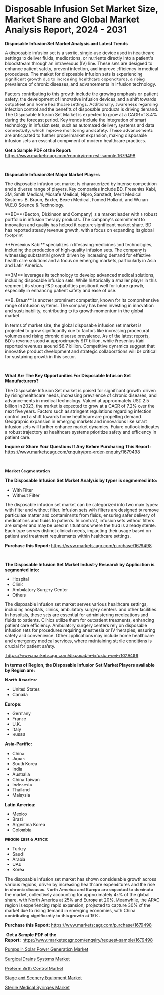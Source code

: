 <p><h1>Disposable Infusion Set Market Size, Market Share and Global Market Analysis Report, 2024 - 2031</h1></p><p><strong>Disposable Infusion Set Market Analysis and Latest Trends</strong></p>
<p><p>A disposable infusion set is a sterile, single-use device used in healthcare settings to deliver fluids, medications, or nutrients directly into a patient's bloodstream through an intravenous (IV) line. These sets are designed to enhance patient safety, prevent infection, and improve efficiency in medical procedures. The market for disposable infusion sets is experiencing significant growth due to increasing healthcare expenditures, a rising prevalence of chronic diseases, and advancements in infusion technology.</p><p>Factors contributing to this growth include the growing emphasis on patient safety, the development of innovative infusion devices, and a shift towards outpatient and home healthcare settings. Additionally, awareness regarding infection control and the benefits of disposable products is driving demand. The Disposable Infusion Set Market is expected to grow at a CAGR of 8.4% during the forecast period. Key trends include the integration of smart technology in infusion sets, such as automated delivery systems and data connectivity, which improve monitoring and safety. These advancements are anticipated to further propel market expansion, making disposable infusion sets an essential component of modern healthcare practices.</p></p>
<p><strong>Get a Sample PDF of the Report:&nbsp;</strong> <a href="https://www.marketscagr.com/enquiry/request-sample/1679498?utm_campaign=1339&utm_medium=2&utm_source=Github&utm_content=ia&utm_term=14102024&utm_id=disposable-infusion-set">https://www.marketscagr.com/enquiry/request-sample/1679498</a></p>
<p>&nbsp;</p>
<p><strong>Disposable Infusion Set Major Market Players</strong></p>
<p><p>The disposable infusion set market is characterized by intense competition and a diverse range of players. Key companies include BD, Fresenius Kabi, 3M, Smith Medical, Micsafe Medical, Nipro, Sarstedt, Merit Medical Systems, B. Braun, Baxter, Bexen Medical, Romed Holland, and Wuhan W.E.O Science & Technology.</p><p>**BD** (Becton, Dickinson and Company) is a market leader with a robust portfolio in infusion therapy products. The company's commitment to innovation and quality has helped it capture significant market share. BD has reported steady revenue growth, with a focus on expanding its global footprint.</p><p>**Fresenius Kabi** specializes in lifesaving medicines and technologies, including the production of high-quality infusion sets. The company is witnessing substantial growth driven by increasing demand for effective health care solutions and a focus on emerging markets, particularly in Asia and Latin America.</p><p>**3M** leverages its technology to develop advanced medical solutions, including disposable infusion sets. While historically a smaller player in this segment, its strong R&D capabilities position it well for future growth, especially in enhancing patient safety and ease of use.</p><p>**B. Braun** is another prominent competitor, known for its comprehensive range of infusion systems. The company has been investing in innovation and sustainability, contributing to its growth momentum in the global market.</p><p>In terms of market size, the global disposable infusion set market is projected to grow significantly due to factors like increasing procedural volumes and rising chronic disease prevalence. As of the latest reports, BD's revenue stood at approximately $17 billion, while Fresenius Kabi reported revenues around $6.7 billion. Competitive dynamics suggest that innovative product development and strategic collaborations will be critical for sustaining growth in this sector.</p></p>
<p>&nbsp;</p>
<p><strong>What Are The Key Opportunities For Disposable Infusion Set Manufacturers?</strong></p>
<p><p>The Disposable Infusion Set market is poised for significant growth, driven by rising healthcare needs, increasing prevalence of chronic diseases, and advancements in medical technology. Valued at approximately USD 2.5 billion in 2023, the market is expected to grow at a CAGR of 7.2% over the next five years. Factors such as stringent regulations regarding infection control and a shift towards home healthcare are propelling demand. Geographic expansion in emerging markets and innovations like smart infusion sets will further enhance market dynamics. Future outlook indicates a robust trajectory as healthcare systems prioritize safety and efficiency in patient care.</p></p>
<p><strong>Inquire or Share Your Questions If Any Before Purchasing This Report:</strong> <a href="https://www.marketscagr.com/enquiry/pre-order-enquiry/1679498?utm_campaign=1339&utm_medium=2&utm_source=Github&utm_content=ia&utm_term=14102024&utm_id=disposable-infusion-set">https://www.marketscagr.com/enquiry/pre-order-enquiry/1679498</a></p>
<p>&nbsp;</p>
<p><strong>Market Segmentation</strong></p>
<p><strong>The Disposable Infusion Set Market Analysis by types is segmented into:</strong></p>
<p><ul><li>With Filter</li><li>Without Filter</li></ul></p>
<p><p>The disposable infusion set market can be categorized into two main types: with filter and without filter. Infusion sets with filters are designed to remove particulate matter and contaminants from fluids, ensuring safer delivery of medications and fluids to patients. In contrast, infusion sets without filters are simpler and may be used in situations where the fluid is already sterile. Each type serves distinct clinical needs, impacting their usage based on patient and treatment requirements within healthcare settings.</p></p>
<p><strong>Purchase this Report:&nbsp;</strong><a href="https://www.marketscagr.com/purchase/1679498?utm_campaign=1339&utm_medium=2&utm_source=Github&utm_content=ia&utm_term=14102024&utm_id=disposable-infusion-set">https://www.marketscagr.com/purchase/1679498</a></p>
<p>&nbsp;</p>
<p><strong>The Disposable Infusion Set Market Industry Research by Application is segmented into:</strong></p>
<p><ul><li>Hospital</li><li>Clinic</li><li>Ambulatory Surgery Center</li><li>Others</li></ul></p>
<p><p>The disposable infusion set market serves various healthcare settings, including hospitals, clinics, ambulatory surgery centers, and other facilities. In hospitals, these sets are essential for administering medications and fluids to patients. Clinics utilize them for outpatient treatments, enhancing patient care efficiency. Ambulatory surgery centers rely on disposable infusion sets for procedures requiring anesthesia or IV therapies, ensuring safety and convenience. Other applications may include home healthcare and emergency medical services, where maintaining sterile conditions is crucial for patient safety.</p></p>
<p><a href="https://www.marketscagr.com/disposable-infusion-set-r1679498?utm_campaign=1339&utm_medium=2&utm_source=Github&utm_content=ia&utm_term=14102024&utm_id=disposable-infusion-set">&nbsp;https://www.marketscagr.com/disposable-infusion-set-r1679498</a></p>
<p><strong>In terms of Region, the Disposable Infusion Set Market Players available by Region are:</strong></p>
<p>
    <p> <strong> North America: </strong>
        <ul>
            <li>United States</li>
            <li>Canada</li>
        </ul>
        </p> 
    <p> <strong> Europe: </strong>
        <ul>
            <li>Germany</li>
            <li>France</li>
            <li>U.K.</li>
            <li>Italy</li>
            <li>Russia</li>
        </ul>
        </p> 
    <p> <strong> Asia-Pacific: </strong>
        <ul>
            <li>China</li>
            <li>Japan</li>
            <li>South Korea</li>
            <li>India</li>
            <li>Australia</li>
            <li>China Taiwan</li>
            <li>Indonesia</li>
            <li>Thailand</li>
            <li>Malaysia</li>
        </ul>
        </p> 
    <p> <strong> Latin America: </strong>
        <ul>
            <li>Mexico</li>
            <li>Brazil</li>
            <li>Argentina Korea</li>
            <li>Colombia</li>
        </ul>
        </p> 
    <p> <strong> Middle East & Africa: </strong>
        <ul>
            <li>Turkey</li>
            <li>Saudi</li>
            <li>Arabia</li>
            <li>UAE</li>
            <li>Korea</li>
        </ul>
    </p>
    </p>
<p><p>The disposable infusion set market has shown considerable growth across various regions, driven by increasing healthcare expenditures and the rise in chronic diseases. North America and Europe are expected to dominate the market, collectively accounting for approximately 45% of the global share, with North America at 25% and Europe at 20%. Meanwhile, the APAC region is experiencing rapid expansion, projected to capture 30% of the market due to rising demand in emerging economies, with China contributing significantly to this growth at 15%.</p></p>
<p><strong>Purchase this Report: </strong><a href="https://www.marketscagr.com/purchase/1679498?utm_campaign=1339&utm_medium=2&utm_source=Github&utm_content=ia&utm_term=14102024&utm_id=disposable-infusion-set">https://www.marketscagr.com/purchase/1679498</a></p>
<p>&nbsp;<strong>Get a Sample PDF of the Report:&nbsp;&nbsp;</strong><a href="https://www.marketscagr.com/enquiry/request-sample/1679498?utm_campaign=1339&utm_medium=2&utm_source=Github&utm_content=ia&utm_term=14102024&utm_id=disposable-infusion-set">https://www.marketscagr.com/enquiry/request-sample/1679498</a></p>
<p><strong></strong></p>
<p><p><a href="https://www.linkedin.com/pulse/global-pumps-solar-power-generation-market-opportunities-biu8c?trk=public_post_embed_feed-article-content&utm_campaign=1339&utm_medium=2&utm_source=Github&utm_content=ia&utm_term=14102024&utm_id=disposable-infusion-set">Pumps in Solar Power Generation Market</a></p><p><a href="https://www.linkedin.com/pulse/surgical-drains-systems-market-segmentation-in-depth-analysis-uw31c?utm_campaign=1339&utm_medium=2&utm_source=Github&utm_content=ia&utm_term=14102024&utm_id=disposable-infusion-set">Surgical Drains Systems Market</a></p><p><a href="https://www.linkedin.com/pulse/preterm-birth-control-market-outlook-current-assessment-future-1t6xc?utm_campaign=1339&utm_medium=2&utm_source=Github&utm_content=ia&utm_term=14102024&utm_id=disposable-infusion-set">Preterm Birth Control Market</a></p><p><a href="https://www.linkedin.com/pulse/global-stage-scenery-equipment-market-opportunities-challenges2024-2gr9c?utm_campaign=1339&utm_medium=2&utm_source=Github&utm_content=ia&utm_term=14102024&utm_id=disposable-infusion-set">Stage and Scenery Equipment Market</a></p><p><a href="https://github.com/PeterParrish5/Market-Research-Report-List-6/blob/main/sterile-medical-syringes-market.md?utm_campaign=1339&utm_medium=2&utm_source=Github&utm_content=ia&utm_term=14102024&utm_id=disposable-infusion-set">Sterile Medical Syringes Market</a></p></p>